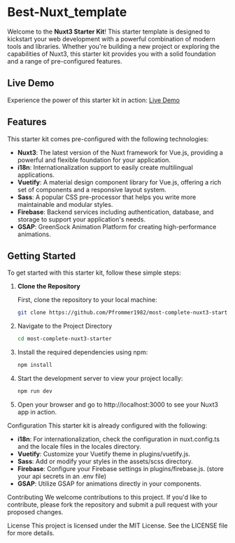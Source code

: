 # Best-Nuxt_template

Welcome to the **Nuxt3 Starter Kit**! This starter template is designed to kickstart your web development with a powerful combination of modern tools and libraries. Whether you're building a new project or exploring the capabilities of Nuxt3, this starter kit provides you with a solid foundation and a range of pre-configured features.

## Live Demo

Experience the power of this starter kit in action: [Live Demo](https://most-complete-nuxt3-starter-foa32kcwg-pfrommer1982s-projects.vercel.app)

## Features

This starter kit comes pre-configured with the following technologies:

- **Nuxt3**: The latest version of the Nuxt framework for Vue.js, providing a powerful and flexible foundation for your application.
- **i18n**: Internationalization support to easily create multilingual applications.
- **Vuetify**: A material design component library for Vue.js, offering a rich set of components and a responsive layout system.
- **Sass**: A popular CSS pre-processor that helps you write more maintainable and modular styles.
- **Firebase**: Backend services including authentication, database, and storage to support your application's needs.
- **GSAP**: GreenSock Animation Platform for creating high-performance animations.

## Getting Started

To get started with this starter kit, follow these simple steps:

1. **Clone the Repository**

   First, clone the repository to your local machine:
   ```bash
   git clone https://github.com/Pfrommer1982/most-complete-nuxt3-starter.git
   
2. Navigate to the Project Directory

   ```bash
   cd most-complete-nuxt3-starter


3. Install the required dependencies using npm:

   ```bash
   npm install 


4. Start the development server to view your project locally:

   ```bash
   npm run dev

5. Open your browser and go to http://localhost:3000 to see your Nuxt3 app in action.

Configuration
This starter kit is already configured with the following:

- **i18n**: For internationalization, check the configuration in nuxt.config.ts and the locale files in the locales directory.
- **Vuetify**: Customize your Vuetify theme in plugins/vuetify.js.
- **Sass**: Add or modify your styles in the assets/scss directory.
- **Firebase**: Configure your Firebase settings in plugins/firebase.js. (store your api secrets in an .env file)
- **GSAP**: Utilize GSAP for animations directly in your components.




Contributing
We welcome contributions to this project. If you'd like to contribute, please fork the repository and submit a pull request with your proposed changes.

License
This project is licensed under the MIT License. See the LICENSE file for more details.

